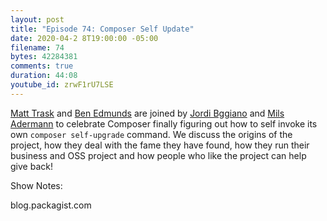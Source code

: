 ```yaml
---
layout: post
title: "Episode 74: Composer Self Update"
date: 2020-04-2 8T19:00:00 -05:00
filename: 74
bytes: 42284381
comments: true
duration: 44:08
youtube_id: zrwF1rU7LSE
---
```


[Matt Trask](https://twitter.com/matthewtrask) and [Ben Edmunds](https://twitter.com/benedmunds) are joined by [Jordi Bggiano](https://twitter.com/seldaek) and [Mils Adermann](https://twitter.com/naderman) to celebrate Composer finally figuring out how to self invoke its own `composer self-upgrade` command. We discuss the origins of the project, how they deal with the fame they have found, how they run their business and OSS project and how people who like the project can help give back!

Show Notes:

blog.packagist.com